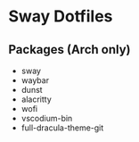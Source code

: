 # Sway Dotfiles

## Packages (Arch only)

- sway
- waybar
- dunst
- alacritty
- wofi
- vscodium-bin
- full-dracula-theme-git
